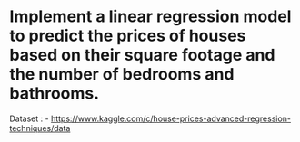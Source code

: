 <h1>Implement a linear regression model to predict the prices of houses based on their square footage and the number of bedrooms and bathrooms.</h1>



Dataset : - https://www.kaggle.com/c/house-prices-advanced-regression-techniques/data
